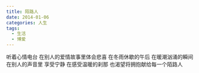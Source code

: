 ```yaml
---
title: 陌路人
date: 2014-01-06
categories: 人生
tags:
  - 生活
  - 博爱
---
```


听着心情电台
在别人的爱情故事里体会悲喜
在冬雨休歇的午后
在暖潮汹涌的瞬间
在别人的声音里
享受宁静
在感受温暖的刹那
也渴望将拥抱献给每一个陌路人